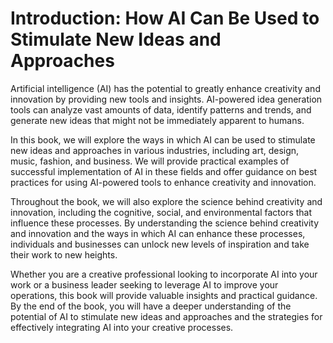 Introduction: How AI Can Be Used to Stimulate New Ideas and Approaches
======================================================================

Artificial intelligence (AI) has the potential to greatly enhance creativity and innovation by providing new tools and insights. AI-powered idea generation tools can analyze vast amounts of data, identify patterns and trends, and generate new ideas that might not be immediately apparent to humans.

In this book, we will explore the ways in which AI can be used to stimulate new ideas and approaches in various industries, including art, design, music, fashion, and business. We will provide practical examples of successful implementation of AI in these fields and offer guidance on best practices for using AI-powered tools to enhance creativity and innovation.

Throughout the book, we will also explore the science behind creativity and innovation, including the cognitive, social, and environmental factors that influence these processes. By understanding the science behind creativity and innovation and the ways in which AI can enhance these processes, individuals and businesses can unlock new levels of inspiration and take their work to new heights.

Whether you are a creative professional looking to incorporate AI into your work or a business leader seeking to leverage AI to improve your operations, this book will provide valuable insights and practical guidance. By the end of the book, you will have a deeper understanding of the potential of AI to stimulate new ideas and approaches and the strategies for effectively integrating AI into your creative processes.


